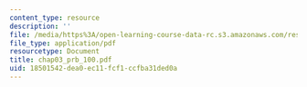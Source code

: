```yaml
---
content_type: resource
description: ''
file: /media/https%3A/open-learning-course-data-rc.s3.amazonaws.com/res-6-001-continuum-electromechanics-spring-2009/18501542dea0ec11fcf1ccfba31ded0a_chap03_prb_100.pdf
file_type: application/pdf
resourcetype: Document
title: chap03_prb_100.pdf
uid: 18501542-dea0-ec11-fcf1-ccfba31ded0a
---
```

